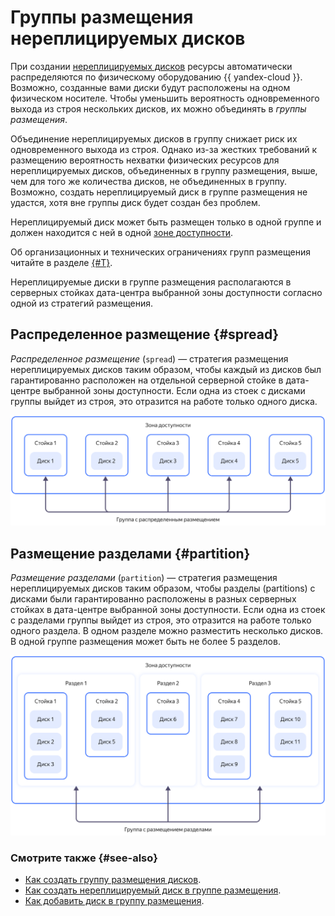 # Группы размещения нереплицируемых дисков

При создании [нереплицируемых дисков](disk.md#disks_types) ресурсы автоматически распределяются по физическому оборудованию {{ yandex-cloud }}. Возможно, созданные вами диски будут расположены на одном физическом носителе. Чтобы уменьшить вероятность одновременного выхода из строя нескольких дисков, их можно объединять в _группы размещения_.

Объединение нереплицируемых дисков в группу снижает риск их одновременного выхода из строя. Однако из-за жестких требований к размещению вероятность нехватки физических ресурсов для нереплицируемых дисков, объединенных в группу размещения, выше, чем для того же количества дисков, не объединенных в группу. Возможно, создать нереплицируемый диск в группе размещения не удастся, хотя вне группы диск будет создан без проблем.

Нереплицируемый диск может быть размещен только в одной группе и должен находится с ней в одной [зоне доступности](../../overview/concepts/geo-scope.md).

Об организационных и технических ограничениях групп размещения читайте в разделе [{#T}](../concepts/limits.md).

Нереплицируемые диски в группе размещения располагаются в серверных стойках дата-центра выбранной зоны доступности согласно одной из стратегий размещения.

## Распределенное размещение {#spread}

_Распределенное размещение_ (`spread`) — стратегия размещения нереплицируемых дисков таким образом, чтобы каждый из дисков был гарантированно расположен на отдельной серверной стойке в дата-центре выбранной зоны доступности. Если одна из стоек с дисками группы выйдет из строя, это отразится на работе только одного диска.

![placement-groups-disk-spread](../../_assets/compute/placement-groups-disk-spread.svg)

## Размещение разделами {#partition}

_Размещение разделами_ (`partition`) — стратегия размещения нереплицируемых дисков таким образом, чтобы разделы (partitions) c дисками были гарантированно расположены в разных серверных стойках в дата-центре выбранной зоны доступности. Если одна из стоек с разделами группы выйдет из строя, это отразится на работе только одного раздела. В одном разделе можно разместить несколько дисков. В одной группе размещения может быть не более 5 разделов.

![placement-groups-disk-partition](../../_assets/compute/placement-groups-disk-partition.svg)

### Смотрите также {#see-also}

* [Как создать группу размещения дисков](../operations/disk-placement-groups/create.md).
* [Как создать нереплицируемый диск в группе размещения](../operations/disk-create/nonreplicated.md#nr-disk-in-group).
* [Как добавить диск в группу размещения](../operations/disk-placement-groups/add-disk.md).